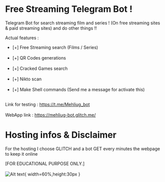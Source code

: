# Free Streaming Telegram Bot !

Telegram Bot for search streaming film and series ! (On free streaming sites & paid streaming sites) and do other things !!

Actual features : 
<ul>
 <li> [+] Free Streaming search (Films / Series)</li> <br/>
 <li> [+] QR Codes generations</li> <br/>
 <li> [+] Cracked Games search </li> <br/>
 <li> [+] Nikto scan </li> <br/>
 <li> [+] Make Shell commands (Send me a message for activate this) </li> <br/>
</ul>


Link for testing : https://t.me/Mehliug_bot
<br/><br/>
WebApp link : https://mehliug-bot.glitch.me/

# Hosting infos & Disclaimer

For the hosting I choose GLITCH and a bot GET every minutes the webpage to keep it online


[FOR EDUCATIONAL PURPOSE ONLY.]
<br/><br/>
![Alt text](https://vignette.wikia.nocookie.net/southpark/images/7/74/Pirate_Ship_Timmy.png "TIMMY !!"){ width=60%,height:30px }
